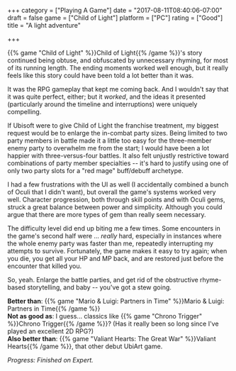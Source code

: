 +++
category = ["Playing A Game"]
date = "2017-08-11T08:40:06-07:00"
draft = false
game = ["Child of Light"]
platform = ["PC"]
rating = ["Good"]
title = "A light adventure"

+++

{{% game "Child of Light" %}}Child of Light{{% /game %}}'s story continued being obtuse, and obfuscated by unnecessary rhyming, for most of its running length.  The ending moments worked well enough, but it really feels like this story could have been told a lot better than it was.

It was the RPG gameplay that kept me coming back.  And I wouldn't say that it was quite perfect, either; but it <i>worked</i>, and the ideas it presented (particularly around the timeline and interruptions) were uniquely compelling.

If Ubisoft were to give Child of Light the franchise treatment, my biggest request would be to enlarge the in-combat party sizes.  Being limited to two party members in battle made it a little too easy for the three-member enemy party to overwhelm me from the start; I would have been a lot happier with three-versus-four battles.  It also felt unjustly restrictive toward combinations of party member specialties -- it's hard to justify using one of only two party slots for a "red mage" buff/debuff archetype.

I had a few frustrations with the UI as well (I accidentally combined a bunch of Oculi that I didn't want), but overall the game's systems worked very well.  Character progression, both through skill points and with Oculi gems, struck a great balance between power and simplicity.  Although you could argue that there are more types of gem than really seem necessary.

The difficulty level did end up biting me a few times.  Some encounters in the game's second half were ... <i>really</i> hard, especially in instances where the whole enemy party was faster than me, repeatedly interrupting my attempts to survive.  Fortunately, the game makes it easy to try again; when you die, you get all your HP and MP back, and are restored just before the encounter that killed you.

So, yeah.  Enlarge the battle parties, and get rid of the obstructive rhyme-based storytelling, and baby -- you've got a stew going.

<b>Better than</b>: {{% game "Mario &amp; Luigi: Partners in Time" %}}Mario &amp; Luigi: Partners in Time{{% /game %}}  
<b>Not as good as</b>: I guess... classics like {{% game "Chrono Trigger" %}}Chrono Trigger{{% /game %}}? (Has it really been so long since I've played an excellent 2D RPG?)  
<b>Also better than</b>: {{% game "Valiant Hearts: The Great War" %}}Valiant Hearts{{% /game %}}, that other debut UbiArt game.

<i>Progress: Finished on Expert.</i>
